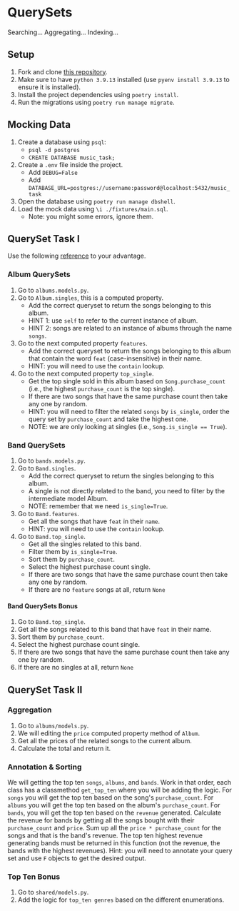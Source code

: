 # QuerySets

Searching... Aggregating... Indexing...

## Setup

1. Fork and clone [this repository](https://github.com/JoinCODED/TASK-Masterclass-M14-QuerySets).
2. Make sure to have `python 3.9.13` installed (use `pyenv install 3.9.13` to ensure it is installed).
3. Install the project dependencies using `poetry install`.
4. Run the migrations using `poetry run manage migrate`.

## Mocking Data

1. Create a database using `psql`:
   - `psql -d postgres`
   - `CREATE DATABASE music_task;`
2. Create a `.env` file inside the project.
   - Add `DEBUG=False`
   - Add `DATABASE_URL=postgres://username:password@localhost:5432/music_task`
3. Open the database using `poetry run manage dbshell`.
4. Load the mock data using `\i ./fixtures/main.sql`.
   - Note: you might some errors, ignore them.

## QuerySet Task I

Use the following [reference](https://docs.djangoproject.com/en/4.0/ref/models/querysets/) to your advantage.

### Album QuerySets

1. Go to `albums.models.py`.
2. Go to `Album.singles`, this is a computed property.
   - Add the correct queryset to return the songs belonging to this album.
   - HINT 1: use `self` to refer to the current instance of album.
   - HINT 2: songs are related to an instance of albums through the name `songs`.
3. Go to the next computed property `features`.
   - Add the correct queryset to return the songs belonging to this album that contain the word `feat` (case-insensitive) in their name.
   - HINT: you will need to use the `contain` lookup.
4. Go to the next computed property `top_single`.
   - Get the top single sold in this album based on `Song.purchase_count` (i.e., the highest `purchase_count` is the top single).
   - If there are two songs that have the same purchase count then take any one by random.
   - HINT: you will need to filter the related `songs` by `is_single`, order the query set by `purchase_count` and take the highest one.
   - NOTE: we are only looking at singles (i.e., `Song.is_single == True`).

### Band QuerySets

1. Go to `bands.models.py`.
2. Go to `Band.singles`.
   - Add the correct queryset to return the singles belonging to this album.
   - A single is not directly related to the band, you need to filter by the intermediate model Album.
   - NOTE: remember that we need `is_single=True`.
3. Go to `Band.features`.
   - Get all the songs that have `feat` in their `name`.
   - HINT: you will need to use the `contain` lookup.
4. Go to `Band.top_single`.
   - Get all the singles related to this band.
   - Filter them by `is_single=True`.
   - Sort them by `purchase_count`.
   - Select the highest purchase count single.
   - If there are two songs that have the same purchase count then take any one by random.
   - If there are no `feature` songs at all, return `None`

#### Band QuerySets Bonus

1. Go to `Band.top_single`.
2. Get all the songs related to this band that have `feat` in their name.
3. Sort them by `purchase_count`.
4. Select the highest purchase count single.
5. If there are two songs that have the same purchase count then take any one by random.
6. If there are no singles at all, return `None`

## QuerySet Task II

### Aggregation

1. Go to `albums/models.py`.
2. We will editing the `price` computed property method of `Album`.
3. Get all the prices of the related songs to the current album.
4. Calculate the total and return it.

### Annotation & Sorting

We will getting the top ten `songs`, `albums`, and `bands`. Work in that order, each class has a classmethod `get_top_ten` where you will be adding the logic. For `songs` you will get the top ten based on the song's `purchase_count`. For `albums` you will get the top ten based on the album's `purchase_count`. For `bands`, you will get the top ten based on the `revenue` generated. Calculate the revenue for bands by getting all the songs bought with their `purchase_count` and `price`. Sum up all the `price * purchase_count` for the songs and that is the band's revenue. The top ten highest revenue generating bands must be returned in this function (not the revenue, the bands with the highest revenues). Hint: you will need to annotate your query set and use `F` objects to get the desired output.

### Top Ten Bonus

1. Go to `shared/models.py`.
2. Add the logic for `top_ten genres` based on the different enumerations.
